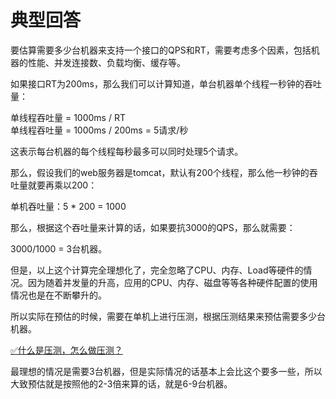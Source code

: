 # 典型回答

要估算需要多少台机器来支持一个接口的QPS和RT，需要考虑多个因素，包括机器的性能、并发连接数、负载均衡、缓存等。

如果接口RT为200ms，那么我们可以计算知道，单台机器单个线程一秒钟的吞吐量：

单线程吞吐量 = 1000ms / RT <br />单线程吞吐量 = 1000ms / 200ms = 5请求/秒

这表示每台机器的每个线程每秒最多可以同时处理5个请求。

那么，假设我们的web服务器是tomcat，默认有200个线程，那么他一秒钟的吞吐量就要再乘以200：

单机吞吐量：5 * 200 = 1000

那么，根据这个吞吐量来计算的话，如果要抗3000的QPS，那么就需要：

3000/1000 = 3台机器。

但是，以上这个计算完全理想化了，完全忽略了CPU、内存、Load等硬件的情况。因为随着并发量的升高，应用的CPU、内存、磁盘等等各种硬件配置的使用情况也是在不断攀升的。

所以实际在预估的时候，需要在单机上进行压测，根据压测结果来预估需要多少台机器。

[✅什么是压测，怎么做压测？](https://www.yuque.com/hollis666/fo22bm/wrzi8qgk7ridgslp?view=doc_embed)

最理想的情况是需要3台机器，但是实际情况的话基本上会比这个要多一些，所以大致预估就是按照他的2-3倍来算的话，就是6-9台机器。
